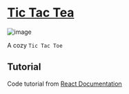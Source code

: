 # [Tic Tac Tea](https://tictactea-k123c0582-sarahanduca.vercel.app/) 

![image](https://user-images.githubusercontent.com/36132397/161333408-ec765e35-098e-4daa-a5f3-0561b3fdb686.png)

A cozy `Tic Tac Toe`

## Tutorial
Code tutorial from [React Documentation](https://pt-br.reactjs.org/tutorial/tutorial.html)

